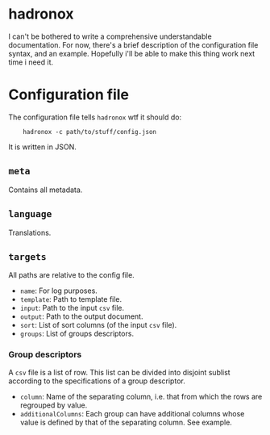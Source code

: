 hadronox
========

I can't be bothered to write a comprehensive understandable documentation. For now, there's a brief description of the configuration file syntax, and an example. Hopefully i'll be able to make this thing work next time i need it.

# Configuration file

The configuration file tells `hadronox` wtf it should do:
```
    hadronox -c path/to/stuff/config.json
```

It is written in JSON.

## `meta`

Contains all metadata.

## `language`

Translations.

## `targets`

All paths are relative to the config file.

* `name`: For log purposes.
* `template`: Path to template file.
* `input`: Path to the input `csv` file.
* `output`: Path to the output document.
* `sort`: List of sort columns (of the input `csv` file).
* `groups`: List of groups descriptors.

### Group descriptors

A `csv` file is a list of row. This list can be divided into disjoint sublist according to the specifications of a group descriptor.

* `column`: Name of the separating column, i.e. that from which the rows are regrouped by value.
* `additionalColumns`: Each group can have additional columns whose value is defined by that of the separating column. See example.
